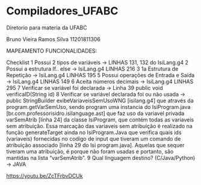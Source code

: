 # Compiladores_UFABC
Diretorio para materia da UFABC

Bruno Vieira Ramos Silva
11201811306

MAPEAMENTO FUNCIONALIDADES:

Checklist
1 Possui 2 tipos de variáveis -> LINHAS 131, 132 do IsiLang.g4
2 Possui a estrutura If.. else -> IsiLang.g4 LINHAS 216
3 1a Estrutura de Repetição -> IsiLang.g4 LINHAS 195
5 Possui operações de Entrada e Saída -> IsiLang.g4 LINHAS 149
6 Aceita números decimais -> IsiLang.g4 LINHAS 295
7 Verificar se variável foi declarada -> Linha 39 public void verificaID(String id) 
8 Verificar se variável declarada foi ou não usada -> public StringBuilder exibeVariaveisSemUsoWNG [isilang.g4] que através da program.getVarSemUso, sendo program uma instancia do IsiProgram.java [br.com.professorisidro.isilanguage.ast] que faz uso da variavel privada varSemAtrib [linha 24] da classe IsiProgram, que contém todas as variaveis sem atribuição. Essa marcação das variaveis sem atribuição é realizado na função generateTarget ainda no IsiProgram.Java que verifica quais ids (variaveis) fornecidas no codigo de input que tiveram um comando de atribuição associado [linha 29 do Isi program.java]. Aquelas que sequer tiveram uma atribuição, é porque não foram usadas e portanto, são mantidas na lista “varSemAtrib”.
9 Qual linguagem destino? (C/Java/Python) -> JAVA

https://youtu.be/ZcTFrbvDCUk
